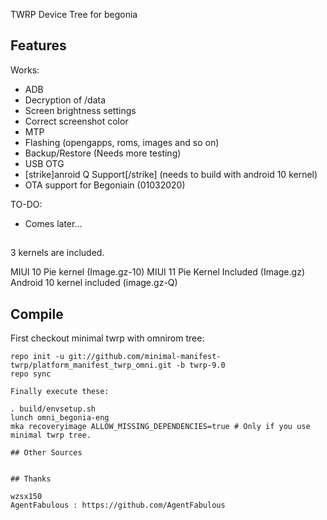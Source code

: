 TWRP Device Tree for begonia

## Features

Works:

- ADB
- Decryption of /data
- Screen brightness settings
- Correct screenshot color
- MTP
- Flashing (opengapps, roms, images and so on)
- Backup/Restore (Needs more testing)
- USB OTG
- [strike]anroid Q Support[/strike] (needs to build with android 10 kernel)
- OTA support for Begoniain (01032020)

TO-DO:

- Comes later...

##
3 kernels are included.

MIUI 10 Pie kernel (Image.gz-10)
MIUI 11 Pie Kernel Included (Image.gz)
Android 10 kernel included (image.gz-Q)
## Compile

First checkout minimal twrp with omnirom tree:

```
repo init -u git://github.com/minimal-manifest-twrp/platform_manifest_twrp_omni.git -b twrp-9.0
repo sync

Finally execute these:

. build/envsetup.sh
lunch omni_begonia-eng
mka recoveryimage ALLOW_MISSING_DEPENDENCIES=true # Only if you use minimal twrp tree.

## Other Sources


## Thanks

wzsx150
AgentFabulous : https://github.com/AgentFabulous
